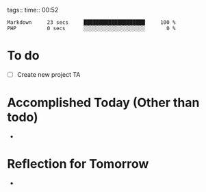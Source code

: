 tags:: 
time:: 00:52

```wakatime
Markdown     23 secs     ████████████████████     100 %
PHP          0 secs      ░░░░░░░░░░░░░░░░░░░░       0 %
```


# To do
- [ ] Create new project TA

# Accomplished Today (Other than todo)
- 

# Reflection for Tomorrow
- 